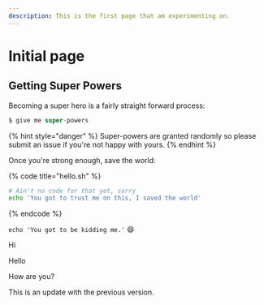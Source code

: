 ```yaml
---
description: This is the first page that am experimenting on.
---
```


# Initial page

## Getting Super Powers

Becoming a super hero is a fairly straight forward process:

```groovy
$ give me super-powers
```

{% hint style="danger" %}
 Super-powers are granted randomly so please submit an issue if you're not happy with yours.
{% endhint %}

Once you're strong enough, save the world:

{% code title="hello.sh" %}
```bash
# Ain't no code for that yet, sorry
echo 'You got to trust me on this, I saved the world'
```
{% endcode %}

`echo 'You got to be kidding me.'` 😄 

Hi 

Hello

How are you?

This is an update with the previous version.







